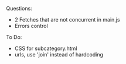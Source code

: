 Questions:
- 2 Fetches that are not concurrent in main.js
- Errors control

To Do:
- CSS for subcategory.html
- urls, use 'join' instead of hardcoding